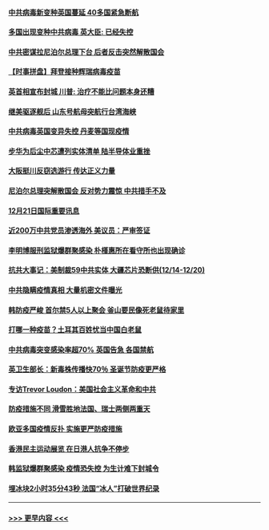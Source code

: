 #### [中共病毒新变种英国蔓延 40多国紧急断航](../pages/prog202/a103015292.md?t=12220751) 
#### [多国出现变种中共病毒 英大臣: 已经失控](../pages/prog202/a103015227.md?t=12220751) 
#### [中共密谋拉尼泊尔总理下台 后者反击突然解散国会](../pages/prog202/a103015208.md?t=12220751) 
#### [【时事拼盘】拜登接种辉瑞病毒疫苗](../pages/prog202/a103015238.md?t=12220751) 
#### [英首相宣布封城 川普: 治疗不能比问题本身还糟](../pages/prog202/a103015126.md?t=12220751) 
#### [继美驱逐舰后 山东号航母突航行台湾海峡](../pages/prog202/a103015099.md?t=12220751) 
#### [中共病毒英国变异失控 丹麦等国现疫情](../pages/prog202/a103015060.md?t=12220751) 
#### [步华为后尘中芯遭列实体清单 陆半导体业重挫](../pages/prog202/a103015054.md?t=12220751) 
#### [大阪挺川反窃选游行 传达正义力量](../pages/prog202/a103015029.md?t=12220751) 
#### [尼泊尔总理突解散国会 反对势力震惊 中共措手不及](../pages/prog202/a103014932.md?t=12220751) 
#### [12月21日国际重要讯息](../pages/prog202/a103014863.md?t=12220751) 
#### [近200万中共党员渗透海外 美议员：严审签证](../pages/prog202/a103014862.md?t=12220751) 
#### [李明博服刑监狱爆群聚感染 朴槿惠所在看守所也出现确诊](../pages/prog202/a103014827.md?t=12220751) 
#### [抗共大事记：美制裁59中共实体 大疆芯片恐断供(12/14-12/20)](../pages/prog202/a103014834.md?t=12220751) 
#### [中共隐瞒疫情真相 大量机密文件曝光](../pages/prog202/a103014767.md?t=12220751) 
#### [韩防疫严峻 首尔禁5人以上聚会 釜山要民像死老鼠待家里](../pages/prog202/a103014728.md?t=12220751) 
#### [打哪一种疫苗？土耳其百姓忧当中国白老鼠](../pages/prog202/a103014644.md?t=12220751) 
#### [中共病毒突变感染率超70% 英国告急 各国禁航](../pages/prog202/a103014645.md?t=12220751) 
#### [英卫生部长：新毒株传播快70％ 圣诞节防疫更严格](../pages/prog202/a103014478.md?t=12220751) 
#### [专访Trevor Loudon：美国社会主义革命和中共](../pages/prog202/a103014469.md?t=12220751) 
#### [防疫措施不同 滑雪胜地法国、瑞士两侧两重天](../pages/prog202/a103014420.md?t=12220751) 
#### [欧亚多国疫情反扑 实施更严防疫措施](../pages/prog202/a103014396.md?t=12220751) 
#### [香港民主运动展览 在日港人抗争不停步](../pages/prog202/a103014383.md?t=12220751) 
#### [韩监狱爆群聚感染 疫情恐失控 为生计难下封城令](../pages/prog202/a103014303.md?t=12220751) 
#### [埋冰块2小时35分43秒 法国“冰人”打破世界纪录](../pages/prog202/a103014275.md?t=12220751) 

----
#### [ >>> 更早内容 <<< ](../indexes/prog202-earlier.md)
